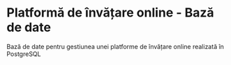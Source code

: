 # Platformă de învățare online - Bază de date
Bază de date pentru gestiunea unei platforme de învățare online realizată în PostgreSQL

